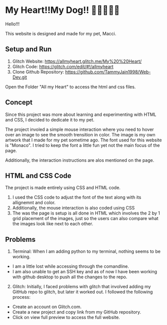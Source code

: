 # My Heart!!My Dog!! 🐶🐶🐶🐶🐶
Hello!!!

This website is designed and made for my pet, Macci. 

## Setup and Run
1. Glitch Website: https://allmyheart.glitch.me/My%20%20Heart/
2. Glitch Code: https://glitch.com/edit/#!/allmyheart
3. Clone Github Repository: https://github.com/TammyJain1998/Web-Dev.git

Open the Folder "All my Heart" to access the html and css files.

## Concept
Since this project was more about learning and experimenting with HTML and CSS, I decided to dedicate it to my pet. 

The project involed a simple mouse interaction where you need to hover over an image to see the smooth trensition in color. The image is my own artwork that I made for my pet sometime ago. The font used for this website is "Monaco". I tried to keep the font a little fun yet not the main focus of the page.

Additionally, the interaction instructions are alos mentioned on the page.

## HTML and CSS Code
The project is made entirely using CSS and HTML code. 
1. I used the CSS code to adjust the font of the text along with its allignemnt and color.
2. Additionally, the mouse interaction is also coded using CSS
3. The was the page is setup is all done in HTML which involves the 2 by 1 grid placement of the images, just so the users can also compare what the images look like next to each other.

## Problems
1. Terminal: When I am adding python to my terminal, nothing seems to be working. 
- I am a little lost while accessing through the comandline.
- I am also unable to get an SSH key and as of now I have been working with github desktop to push all the changes to the repo.
2. Glitch: Initially, I faced problems with glitch that involved adding my GitHub repo to glitch, but later it worked out. I followed the following process:
- Create an account on Glitch.com.
- Create a new project and copy link from my GitHub repository.
- Click on view full preview to access the full website.
